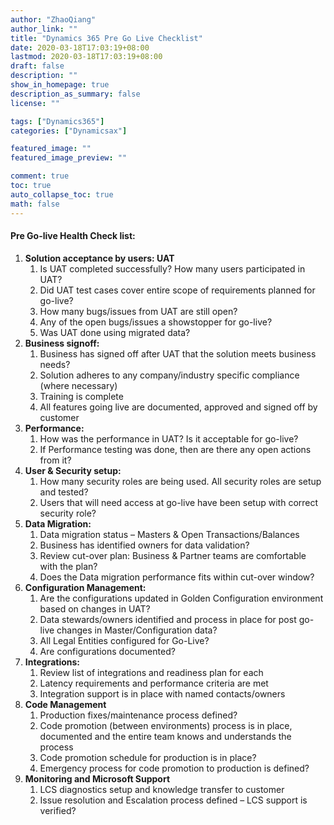 ```yaml
---
author: "ZhaoQiang"
author_link: ""
title: "Dynamics 365 Pre Go Live Checklist"
date: 2020-03-18T17:03:19+08:00
lastmod: 2020-03-18T17:03:19+08:00
draft: false
description: ""
show_in_homepage: true
description_as_summary: false
license: ""

tags: ["Dynamics365"]
categories: ["Dynamicsax"]

featured_image: ""
featured_image_preview: ""

comment: true
toc: true
auto_collapse_toc: true
math: false
---
```


#### Pre Go-live Health Check list:

1. **Solution acceptance by users: UAT**
   1. Is UAT completed successfully? How many users participated in UAT?
   2. Did UAT test cases cover entire scope of requirements planned for go-live?
   3. How many bugs/issues from UAT are still open?
   4. Any of the open bugs/issues a showstopper for go-live?
   5. Was UAT done using migrated data?
2. **Business signoff:**
   1. Business has signed off after UAT that the solution meets business needs?
   2. Solution adheres to any company/industry specific compliance (where necessary)
   3. Training is complete
   4. All features going live are documented, approved and signed off by customer
3. **Performance:**
   1. How was the performance in UAT? Is it acceptable for go-live?
   2. If Performance testing was done, then are there any open actions from it?
4. **User & Security setup:**
   1. How many security roles are being used. All security roles are setup and tested?
   2. Users that will need access at go-live have been setup with correct security role?
5. **Data Migration:**
   1. Data migration status – Masters & Open Transactions/Balances
   2. Business has identified owners for data validation?
   3. Review cut-over plan: Business & Partner teams are comfortable with the plan?
   4. Does the Data migration performance fits within cut-over window?
6. **Configuration Management:**
   1. Are the configurations updated in Golden Configuration environment based on changes in UAT?
   2. Data stewards/owners identified and process in place for post go-live changes in Master/Configuration data?
   3. All Legal Entities configured for Go-Live?
   4. Are configurations documented?
7. **Integrations:**
   1. Review list of integrations and readiness plan for each
   2. Latency requirements and performance criteria are met
   3. Integration support is in place with named contacts/owners
8. **Code Management**
   1. Production fixes/maintenance process defined?
   2. Code promotion (between environments) process is in place, documented and the entire team knows and understands the process
   3. Code promotion schedule for production is in place?
   4. Emergency process for code promotion to production is defined?
9. **Monitoring and Microsoft Support**
   1. LCS diagnostics setup and knowledge transfer to customer
   2. Issue resolution and Escalation process defined – LCS support is verified?
